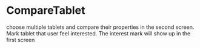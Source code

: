 # CompareTablet
choose multiple tablets and compare their properties in the second screen. Mark tablet that user feel interested. The interest mark will show up in the first screen

